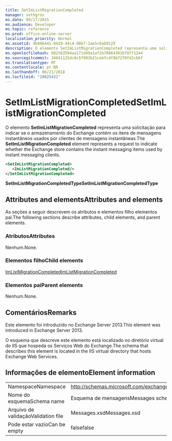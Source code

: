 ```yaml
---
title: SetImListMigrationCompleted
manager: sethgros
ms.date: 09/17/2015
ms.audience: Developer
ms.topic: reference
ms.prod: office-online-server
localization_priority: Normal
ms.assetid: 4b806441-0429-44c4-90b7-1ae5c6ab9128
description: O elemento SetImListMigrationCompleted representa uma solicitação para indicar se o armazenamento do Exchange contém os itens de mensagens instantâneos usados por clientes de mensagens instantâneas.
ms.openlocfilehash: 602583594aa171d49a1af2b70664301bf8ff1244
ms.sourcegitcommit: 34041125dc8c5f993b21cebfc4f8b72f0fd2cb6f
ms.translationtype: MT
ms.contentlocale: pt-BR
ms.lasthandoff: 06/21/2018
ms.locfileid: "19825431"
---
```

# <a name="setimlistmigrationcompleted"></a><span data-ttu-id="0578a-103">SetImListMigrationCompleted</span><span class="sxs-lookup"><span data-stu-id="0578a-103">SetImListMigrationCompleted</span></span>

<span data-ttu-id="0578a-104">O elemento **SetImListMigrationCompleted** representa uma solicitação para indicar se o armazenamento do Exchange contém os itens de mensagens instantâneos usados por clientes de mensagens instantâneas.</span><span class="sxs-lookup"><span data-stu-id="0578a-104">The **SetImListMigrationCompleted** element represents a request to indicate whether the Exchange store contains the instant messaging items used by instant messaging clients.</span></span> 
  
```XML
<SetImListMigrationCompleted>
   <ImListMigrationCompleted/>
</SetImListMigrationCompleted>
```

 <span data-ttu-id="0578a-105">**SetImListMigrationCompletedType**</span><span class="sxs-lookup"><span data-stu-id="0578a-105">**SetImListMigrationCompletedType**</span></span>
## <a name="attributes-and-elements"></a><span data-ttu-id="0578a-106">Attributes and elements</span><span class="sxs-lookup"><span data-stu-id="0578a-106">Attributes and elements</span></span>

<span data-ttu-id="0578a-107">As seções a seguir descrevem os atributos e elementos filho elementos pai.</span><span class="sxs-lookup"><span data-stu-id="0578a-107">The following sections describe attributes, child elements, and parent elements.</span></span>
  
### <a name="attributes"></a><span data-ttu-id="0578a-108">Atributos</span><span class="sxs-lookup"><span data-stu-id="0578a-108">Attributes</span></span>

<span data-ttu-id="0578a-109">Nenhum.</span><span class="sxs-lookup"><span data-stu-id="0578a-109">None.</span></span>
  
### <a name="child-elements"></a><span data-ttu-id="0578a-110">Elementos filho</span><span class="sxs-lookup"><span data-stu-id="0578a-110">Child elements</span></span>

[<span data-ttu-id="0578a-111">ImListMigrationCompleted</span><span class="sxs-lookup"><span data-stu-id="0578a-111">ImListMigrationCompleted</span></span>](imlistmigrationcompleted.md)
  
### <a name="parent-elements"></a><span data-ttu-id="0578a-112">Elementos pai</span><span class="sxs-lookup"><span data-stu-id="0578a-112">Parent elements</span></span>

<span data-ttu-id="0578a-113">Nenhum.</span><span class="sxs-lookup"><span data-stu-id="0578a-113">None.</span></span>
  
## <a name="remarks"></a><span data-ttu-id="0578a-114">Comentários</span><span class="sxs-lookup"><span data-stu-id="0578a-114">Remarks</span></span>

<span data-ttu-id="0578a-115">Este elemento foi introduzido no Exchange Server 2013.</span><span class="sxs-lookup"><span data-stu-id="0578a-115">This element was introduced in Exchange Server 2013.</span></span>
  
<span data-ttu-id="0578a-116">O esquema que descreve este elemento está localizado no diretório virtual do IIS que hospeda os Serviços Web do Exchange.</span><span class="sxs-lookup"><span data-stu-id="0578a-116">The schema that describes this element is located in the IIS virtual directory that hosts Exchange Web Services.</span></span>
  
## <a name="element-information"></a><span data-ttu-id="0578a-117">Informações de elemento</span><span class="sxs-lookup"><span data-stu-id="0578a-117">Element information</span></span>

|||
|:-----|:-----|
|<span data-ttu-id="0578a-118">Namespace</span><span class="sxs-lookup"><span data-stu-id="0578a-118">Namespace</span></span>  <br/> |http://schemas.microsoft.com/exchange/services/2006/messages  <br/> |
|<span data-ttu-id="0578a-119">Nome do esquema</span><span class="sxs-lookup"><span data-stu-id="0578a-119">Schema name</span></span>  <br/> |<span data-ttu-id="0578a-120">Esquema de mensagens</span><span class="sxs-lookup"><span data-stu-id="0578a-120">Messages schema</span></span>  <br/> |
|<span data-ttu-id="0578a-121">Arquivo de validação</span><span class="sxs-lookup"><span data-stu-id="0578a-121">Validation file</span></span>  <br/> |<span data-ttu-id="0578a-122">Messages.xsd</span><span class="sxs-lookup"><span data-stu-id="0578a-122">Messages.xsd</span></span>  <br/> |
|<span data-ttu-id="0578a-123">Pode estar vazio</span><span class="sxs-lookup"><span data-stu-id="0578a-123">Can be empty</span></span>  <br/> |<span data-ttu-id="0578a-124">false</span><span class="sxs-lookup"><span data-stu-id="0578a-124">false</span></span>  <br/> |
   

